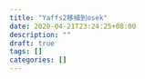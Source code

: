 ```yaml
---
title: "Yaffs2移植到osek"
date: 2020-04-21T23:24:25+08:00
description: ""
draft: true
tags: []
categories: []
---
```

